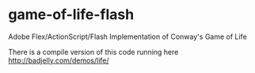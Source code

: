 # game-of-life-flash
Adobe Flex/ActionScript/Flash Implementation of Conway's Game of Life

There is a compile version of this code running here <a href="http://badjelly.com/demos/life/">http://badjelly.com/demos/life/</a>

